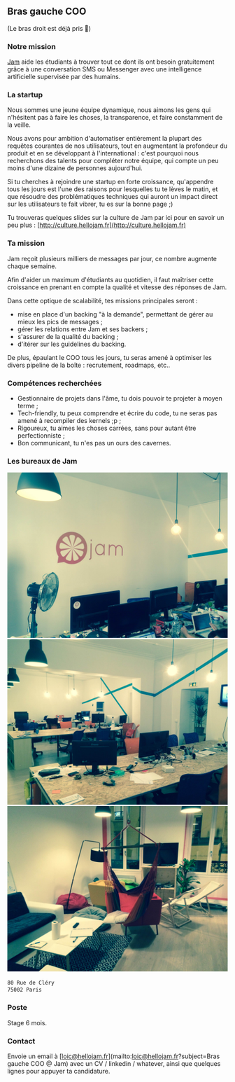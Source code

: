 ## Bras gauche COO

(Le bras droit est déjà pris 🙊)

### Notre mission

[Jam](https://hellojam.fr) aide les étudiants à trouver tout ce dont ils ont besoin gratuitement grâce
à une conversation SMS ou Messenger avec une intelligence artificielle
supervisée par des humains.

### La startup

Nous sommes une jeune équipe dynamique, nous
aimons les gens qui n'hésitent pas à faire les choses, la transparence, et faire
constamment de la veille.

Nous avons pour ambition d'automatiser entièrement la plupart des requêtes courantes
de nos utilisateurs, tout en augmentant la profondeur du produit et en
se développant à l'international : c'est pourquoi nous recherchons des talents pour
compléter notre équipe, qui compte un peu moins d'une dizaine de personnes
aujourd'hui.

Si tu cherches à rejoindre une startup en forte croissance, qu'appendre tous les
jours est l'une des raisons pour lesquelles tu te lèves le matin, et que résoudre
des problématiques techniques qui auront un impact direct sur les utilisateurs
te fait vibrer, tu es sur la bonne page ;)

Tu trouveras quelques slides sur la culture de Jam par ici pour en savoir un peu
plus : [http://culture.hellojam.fr](http://culture.hellojam.fr)

### Ta mission

Jam reçoit plusieurs milliers de messages par jour, ce nombre augmente chaque
semaine.

Afin d'aider un maximum d'étudiants au quotidien, il faut maîtriser cette
croissance en prenant en compte la qualité et vitesse des réponses de Jam.

Dans cette optique de scalabilité, tes missions principales seront :

* mise en place d'un backing "à la demande", permettant de gérer au mieux les
  pics de messages ;
* gérer les relations entre Jam et ses backers ;
* s'assurer de la qualité du backing ;
* d'itérer sur les guidelines du backing.

De plus, épaulant le COO tous les jours, tu seras amené à optimiser les divers
pipeline de la boîte : recrutement, roadmaps, etc..

### Compétences recherchées

* Gestionnaire de projets dans l'âme, tu dois pouvoir te projeter à moyen terme ;
* Tech-friendly, tu peux comprendre et écrire du code, tu ne seras pas amené à
  recompiler des kernels ;p ;
* Rigoureux, tu aimes les choses carrées, sans pour autant être perfectionniste ;
* Bon communicant, tu n'es pas un ours des cavernes.

### Les bureaux de Jam

![Wok 1](https://raw.githubusercontent.com/blackbirdco/jobs/master/img/wok1.jpg)
![Wok 2](https://raw.githubusercontent.com/blackbirdco/jobs/master/img/wok2.jpg)
![Wok 3](https://raw.githubusercontent.com/blackbirdco/jobs/master/img/wok3.jpg)

```
80 Rue de Cléry
75002 Paris
```

### Poste

Stage 6 mois.

### Contact

Envoie un email à [loic@hellojam.fr](mailto:loic@hellojam.fr?subject=Bras gauche COO @ Jam) avec un CV /
linkedin / whatever, ainsi que quelques lignes pour appuyer ta candidature.
